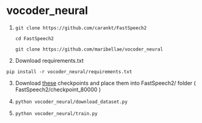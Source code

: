 # vocoder_neural

1) `git clone https://github.com/carankt/FastSpeech2 `

   ` cd FastSpeech2 `
   
   ` git clone https://github.com/maribellae/vocoder_neural `
   
2) Download requirements.txt 

`pip install -r vocoder_neural/requirements.txt`


3)   Download [these](https://drive.google.com/file/d/12jW1KivfEjv4YBs6gAZVdVWJ-muZv6CQ/view) checkpoints and place them into FastSpeech2/ folder ( FastSpeech2/checkpoint_80000 )


4)  `python vocoder_neural/download_dataset.py`


5)  `python vocoder_neural/train.py`
